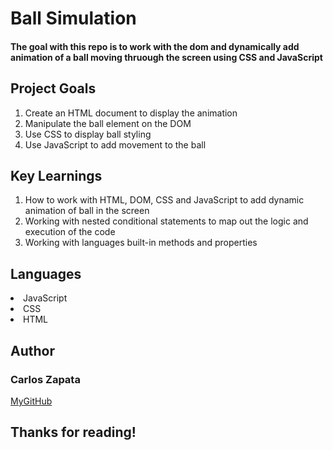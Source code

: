 <h1> Ball Simulation </h1>
<h4> The goal with this repo is to work with the dom and dynamically add animation of a ball moving thruough the screen using CSS and JavaScript</h4>

<h2>Project Goals</h2>
<ol> 
  <li> Create an HTML document to display the animation</li>
<li> Manipulate the ball element on the DOM </li>
  <li> Use CSS to display ball styling </li>
  <li> Use JavaScript to add movement to the ball</li>
</ol>

<h2> Key Learnings </h2>
<ol> 
   <li> How to work with HTML, DOM, CSS and JavaScript to add dynamic animation of ball in the screen</li>
   <li> Working with nested conditional statements to map out the logic and execution of the code</li>
   <li> Working with languages built-in methods and properties</li>
</ol>

<h2> Languages </h2>
<li>JavaScript</li>
<li>CSS</li>
<li>HTML</li>

<h2> Author </h2> 
<h3> Carlos Zapata </h3>
<a href="https://github.com/czapata08">MyGitHub</a>

<h2> Thanks for reading! </h2>
